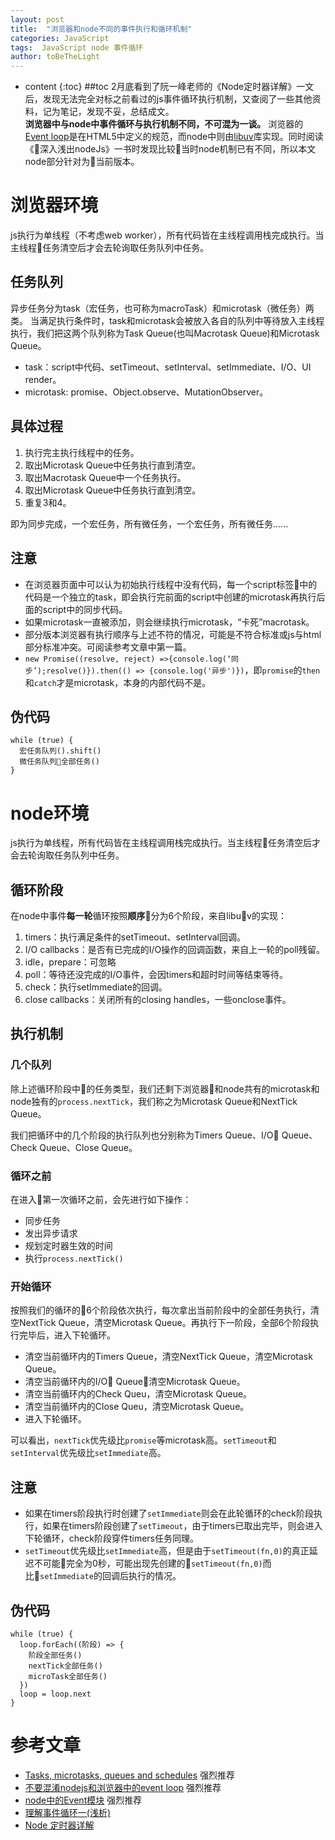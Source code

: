 ```yaml
---
layout: post
title:  "浏览器和node不同的事件执行和循环机制"
categories: JavaScript
tags:  JavaScript node 事件循环
author: toBeTheLight
---
```


* content
{:toc}
##toc 
2月底看到了阮一峰老师的《Node定时器详解》一文后，发现无法完全对标之前看过的js事件循环执行机制，又查阅了一些其他资料，记为笔记，发现不妥，总结成文。  
**浏览器中与node中事件循环与执行机制不同，不可混为一谈。**
浏览器的[Event loop](https://www.w3.org/TR/html5/webappapis.html#event-loops)是在HTML5中定义的规范，而node中则由[libuv](http://thlorenz.com/learnuv/book/history/history_1.html)库实现。同时阅读《深入浅出nodeJs》一书时发现比较当时node机制已有不同，所以本文node部分针对为当前版本。






# 浏览器环境

js执行为单线程（不考虑web worker），所有代码皆在主线程调用栈完成执行。当主线程任务清空后才会去轮询取任务队列中任务。

## 任务队列

异步任务分为task（宏任务，也可称为macroTask）和microtask（微任务）两类。
当满足执行条件时，task和microtask会被放入各自的队列中等待放入主线程执行，我们把这两个队列称为Task Queue(也叫Macrotask Queue)和Microtask Queue。

* task：script中代码、setTimeout、setInterval、setImmediate、I/O、UI render。
* microtask: promise、Object.observe、MutationObserver。

## 具体过程

1. 执行完主执行线程中的任务。
2. 取出Microtask Queue中任务执行直到清空。
3. 取出Macrotask Queue中一个任务执行。
4. 取出Microtask Queue中任务执行直到清空。
5. 重复3和4。

即为同步完成，一个宏任务，所有微任务，一个宏任务，所有微任务......

## 注意

* 在浏览器页面中可以认为初始执行线程中没有代码，每一个script标签中的代码是一个独立的task，即会执行完前面的script中创建的microtask再执行后面的script中的同步代码。
* 如果microtask一直被添加，则会继续执行microtask，“卡死”macrotask。
* 部分版本浏览器有执行顺序与上述不符的情况，可能是不符合标准或js与html部分标准冲突。可阅读参考文章中第一篇。
* `new Promise((resolve, reject) =>{console.log(‘同步’);resolve()}).then(() => {console.log('异步')})`，即`promise`的`then`和`catch`才是microtask，本身的内部代码不是。

## 伪代码

```
while (true) {
  宏任务队列().shift()
  微任务队列全部任务()
}
```

# node环境

js执行为单线程，所有代码皆在主线程调用栈完成执行。当主线程任务清空后才会去轮询取任务队列中任务。

## 循环阶段

在node中事件**每一轮**循环按照**顺序**分为6个阶段，来自libuv的实现：
1. timers：执行满足条件的setTimeout、setInterval回调。
2. I/O callbacks：是否有已完成的I/O操作的回调函数，来自上一轮的poll残留。
3. idle，prepare：可忽略
4. poll：等待还没完成的I/O事件，会因timers和超时时间等结束等待。
5. check：执行setImmediate的回调。
6. close callbacks：关闭所有的closing handles，一些onclose事件。

## 执行机制

### 几个队列

除上述循环阶段中的任务类型，我们还剩下浏览器和node共有的microtask和node独有的`process.nextTick`，我们称之为Microtask Queue和NextTick Queue。

我们把循环中的几个阶段的执行队列也分别称为Timers Queue、I/O Queue、Check Queue、Close Queue。

### 循环之前

在进入第一次循环之前，会先进行如下操作：
* 同步任务
* 发出异步请求
* 规划定时器生效的时间
* 执行`process.nextTick()`

### 开始循环

按照我们的循环的6个阶段依次执行，每次拿出当前阶段中的全部任务执行，清空NextTick Queue，清空Microtask Queue。再执行下一阶段，全部6个阶段执行完毕后，进入下轮循环。

* 清空当前循环内的Timers Queue，清空NextTick Queue，清空Microtask Queue。
* 清空当前循环内的I/O Queue，清空Microtask Queue。
* 清空当前循环内的Check Queu，清空Microtask Queue。
* 清空当前循环内的Close Queu，清空Microtask Queue。
* 进入下轮循环。

可以看出，`nextTick`优先级比`promise`等microtask高。`setTimeout`和`setInterval`优先级比`setImmediate`高。

## 注意

* 如果在timers阶段执行时创建了`setImmediate`则会在此轮循环的check阶段执行，如果在timers阶段创建了`setTimeout`，由于timers已取出完毕，则会进入下轮循环，check阶段穿件timers任务同理。
* `setTimeout`优先级比`setImmediate`高，但是由于`setTimeout(fn,0)`的真正延迟不可能完全为0秒，可能出现先创建的`setTimeout(fn,0)`而比`setImmediate`的回调后执行的情况。

## 伪代码

```
while (true) {
  loop.forEach((阶段) => {
    阶段全部任务()
    nextTick全部任务()
    microTask全部任务()
  })
  loop = loop.next
}
```

# 参考文章

* [Tasks, microtasks, queues and schedules](https://jakearchibald.com/2015/tasks-microtasks-queues-and-schedules/) 强烈推荐
* [不要混淆nodejs和浏览器中的event loop](https://cnodejs.org/topic/5a9108d78d6e16e56bb80882) 强烈推荐
* [node中的Event模块](https://github.com/SunShinewyf/issue-blog/issues/34#issuecomment-371106502) 强烈推荐
* [理解事件循环一(浅析)](https://github.com/ccforward/cc/issues/47)
* [Node 定时器详解](http://www.ruanyifeng.com/blog/2018/02/node-event-loop.html)
